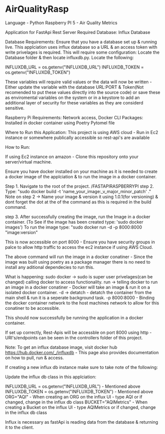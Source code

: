 # AirQualityRasp
Language - Python
Raspberry PI 5 - Air Quality Metrics

Application for FastApi Rest Server
Required Database: Influx Database

Database Requirements: Ensure that you have a database set up & running live. This applciation uses influx database so a URL & an access token with write privelages is required. 
This will require some configuration: Locate the Database folder & then locate influxdb.py.
Locate the following: 

INFLUXDB_URL = os.getenv("INFLUXDB_URL")
INFLUXDB_TOKEN = os.getenv("INFLUXDB_TOKEN")

These variables will require valid values or the data will now be written - Either update the variable with the database URL:PORT & Token(Not recomended to put these values directly into the source code) or save these as enviromental variables on the system or in a keystore to add an additional layer of security for these variables as they are considerd sensitive.

Raspberry Pi Requirements: Network access, Docker CLI
Packages: Installed in docker container using Poetry Pytomel file

Where to Run this Application: This project is using AWS cloud - Run in Ec2 instance or somewhere publically accessible so rest-api's are available

How to Run: 

If using Ec2 instance on amazon - Clone this repository onto your server/virtual machine.

Ensure you have docker installed on your machine as it is needed to create a docker image of the applciation & to run the image in a docker container.

Step 1. Navigate to the root of the project. /FASTAPIRASPBERRYPI
step 2. Type: "sudo docker build -t 'name_your_image:_v_major_minor_patch' ." 
Note on step 2 -> Name your image & version it using 1.0.1(for versioning) & dont forget the dot at the of the command as this is required in the build command.

step 3. After successfully creating the image, run the Image in a docker container. (To See if the image has been created type: 'sudo docker images')
To run the image type: "sudo docker run -d -p 8000:8000 "image:version"

This is now accessible on port 8000 - Ensure you have security groups in palce to allow http traffic to access the ec2 instance if using AWS Cloud.

The above command will run the image in a docker conatiner - Since the image was built using poetry as a package manager there is no need to install any aditional dependecies to run this.

What is happening:
    sudo docker -> sudo is super user privelages(can be changed) calling docker to access functionality.
    run -> telling docker to run an image in a docker conatiner - Docker will take an image & run it on a isolated docker container.
    -d -> detatch - detatch the container from the main shell & run it is a seperate background task.
    -p 8000:8000 - Binding the docker container network to the host machines network to allow for this conatiner to be accessible. 

This should now successfully be running the application in a docker container.

If set up correctly, Rest-Apis will be accessble on port 8000 using http - URI's/endpoints can be seen in the controllers folder of this project.

Note: To get an influx database image, visit docker hub https://hub.docker.com/_/influxdb - This page also provides documentation on how to pull, run & access.

If creating a new influx db instance make sure to take note of the following:

Update the influx db class in this applciation:

INFLUXDB_URL = os.getenv("INFLUXDB_URL") - Mentioned above
INFLUXDB_TOKEN = os.getenv("INFLUXDB_TOKEN") - Mentioned above
ORG="AQI" - When creating an ORG on the influx UI - type AQI or if changed, change in the influx db class
BUCKET="AQIMetrics" - When creating a Bucket on the influx UI - type AQIMetrics or if changed, change in the influx db class

Influx is necessary as fastApi is reading data from the database & returning it to the client.





